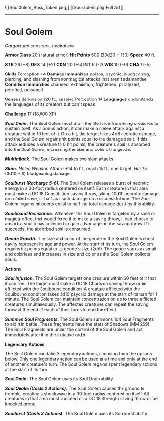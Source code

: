 ![[SoulGolem_Boss_Token.png]]
[[SoulGolem.png|Full Art]]

---
# Soul Golem
*Gargantuan construct, neutral evil*

**Armor Class** 20 (natural armor)
**Hit Points** 500 (30d20 + 150)
**Speed** 40 ft.

**STR** 26 (+8)
**DEX** 14 (+2)
**CON** 20 (+5)
**INT** 6 (-2)
**WIS** 10 (+0)
**CHA** 1 (-5)

**Skills** Perception +4
**Damage Immunities** poison, psychic; bludgeoning, piercing, and slashing from nonmagical attacks that aren't adamantine
**Condition Immunities** charmed, exhaustion, frightened, paralyzed, petrified, poisoned

**Senses** darkvision 120 ft., passive Perception 14
**Languages** understands the languages of its creators but can't speak

**Challenge** 17 (18,000 XP)

***Soul Drain.*** The Soul Golem must drain the life force from living creatures to sustain itself. As a bonus action, it can make a melee attack against a creature within 10 feet of it. On a hit, the target takes 4d8 necrotic damage, and the Soul Golem regains hit points equal to the damage dealt. If this attack reduces a creature to 0 hit points, the creature's soul is absorbed into the Soul Golem, increasing the size and color of its geode.

***Multiattack.*** The Soul Golem makes two slam attacks.

***Slam.*** *Melee Weapon Attack:* +14 to hit, reach 15 ft., one target. *Hit:* 25 (3d10 + 8) bludgeoning damage.

***Soulburst (Recharge 5-6).*** The Soul Golem releases a burst of necrotic energy in a 30-foot radius centered on itself. Each creature in that area must make a DC 18 Constitution saving throw, taking 10d10 necrotic damage on a failed save, or half as much damage on a successful one. The Soul Golem regains hit points equal to half the total damage dealt by this ability.

***Soulbound Resistance.*** Whenever the Soul Golem is targeted by a spell or magical effect that would force it to make a saving throw, it can choose to absorb a soul it has collected to gain advantage on the saving throw. If it succeeds, the absorbed soul is consumed.

***Geode Growth.*** The size and color of the geode in the Soul Golem's chest cavity represent its age and power. At the start of its turn, the Soul Golem regains hit points equal to its geode's size (2d6). The geode starts as small and colorless and increases in size and color as the Soul Golem collects souls.

**Actions**

***Soul Infusion.*** The Soul Golem targets one creature within 60 feet of it that it can see. The target must make a DC 18 Charisma saving throw or be afflicted with the Soulbound condition. A creature afflicted with the Soulbound condition takes 2d10 psychic damage at the start of its turn for 1 minute. The Soul Golem can maintain concentration on up to three afflicted creatures simultaneously. The affected creatures can repeat the saving throw at the end of each of their turns to end the effect.

***Summon Soul Fragments.*** The Soul Golem summons 1d4 Soul Fragments to aid it in battle. These fragments have the stats of Shadows (MM 269). The Soul Fragments are under the control of the Soul Golem and act immediately after it in the initiative order.

**Legendary Actions**

The Soul Golem can take 3 legendary actions, choosing from the options below. Only one legendary action can be used at a time and only at the end of another creature's turn. The Soul Golem regains spent legendary actions at the start of its turn.

***Soul Drain.*** The Soul Golem uses its Soul Drain ability.

***Soul Quake (Costs 2 Actions).*** The Soul Golem causes the ground to tremble, creating a shockwave in a 30-foot radius centered on itself. All creatures in that area must succeed on a DC 18 Strength saving throw or be knocked prone.

***Soulburst (Costs 3 Actions).*** The Soul Golem uses its Soulburst ability.